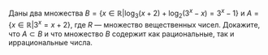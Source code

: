 Даны два множества $B = \{ x \in \mathbb{R}|\log _3 (x + 2) + \log _2 (3^x  - x) = 3^x  - 1\}$ и $A = \{ x \in \mathbb{R}|3^x  = x + 2\}$, где $R$ — множество вещественных чисел. Докажите, что $A \subset B$ и что множество $B$ содержит как рациональные, так и иррациональные числа.